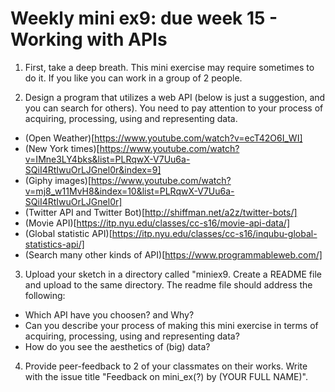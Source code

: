 # Weekly mini ex9: due week 15 - Working with APIs

1) First, take a deep breath. This mini exercise may require sometimes to do it. If you like you can work in a group of 2 people.

2) Design a program that utilizes a web API (below is just a suggestion, and you can search for others). You need to pay attention to your process of acquiring, processing, using and representing data.

  - (Open Weather)[https://www.youtube.com/watch?v=ecT42O6I_WI]
  - (New York times)[https://www.youtube.com/watch?v=IMne3LY4bks&list=PLRqwX-V7Uu6a-SQiI4RtIwuOrLJGnel0r&index=9]
  - (Giphy images)[https://www.youtube.com/watch?v=mj8_w11MvH8&index=10&list=PLRqwX-V7Uu6a-SQiI4RtIwuOrLJGnel0r]
  - (Twitter API and Twitter Bot)[http://shiffman.net/a2z/twitter-bots/]
  - (Movie API)[https://itp.nyu.edu/classes/cc-s16/movie-api-data/]
  - (Global statistic API)[https://itp.nyu.edu/classes/cc-s16/inqubu-global-statistics-api/]
  - (Search many other kinds of API)[https://www.programmableweb.com/]

3) Upload your sketch in a directory called "miniex9. Create a README file and upload to the same directory. The readme file should address the following: 
- Which API have you choosen? and Why? 
- Can you describe your process of making this mini exercise in terms of acquiring, processing, using and representing data?
- How do you see the aesthetics of (big) data? 

4)	Provide peer-feedback to 2 of your classmates on their works. Write with the issue title "Feedback on mini_ex(?) by (YOUR FULL NAME)".
